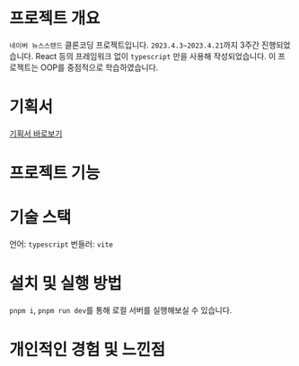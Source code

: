 # 프로젝트 개요

`네이버 뉴스스탠드` 클론코딩 프로젝트입니다. `2023.4.3~2023.4.21`까지 3주간 진행되었습니다. React 등의 프레임워크 없이 `typescript` 만을 사용해 작성되었습니다. 이 프로젝트는 OOP를 중점적으로 학습하였습니다.

# 기획서

[기획서 바로보기](https://puzzle-roarer-58b.notion.site/snoop-396b5d3634a34f7386dbf999f06dff88)

# 프로젝트 기능

# 기술 스택

언어: `typescript`
번들러: `vite`

# 설치 및 실행 방법

`pnpm i`, `pnpm run dev`를 통해 로컬 서버를 실행해보실 수 있습니다.

# 개인적인 경험 및 느낀점
